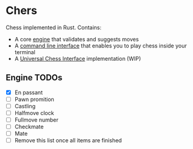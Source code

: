 # Chers

Chess implemented in Rust.
Contains:

- A core [engine](.chers/) that validates and suggests moves
- A [command line interface](.chers_cli/) that enables you to play chess inside your terminal
- A [Universal Chess Interface](./chers_uci/) implementation (WIP)

## Engine TODOs

- [x] En passant
- [ ] Pawn promition
- [ ] Castling
- [ ] Halfmove clock
- [ ] Fullmove number
- [ ] Checkmate
- [ ] Mate
- [ ] Remove this list once all items are finished
